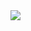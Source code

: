 <img src ="https://github.com/musauyumaz/CSharp/blob/main/Gen%C3%A7ay%20Y%C4%B1ld%C4%B1z/%C3%96zel%20Ders%20Format%C4%B1nda%20A%E2%80%99dan%20Z%E2%80%99ye%20Nesne%20Tabanl%C4%B1%20Programlama%20E%C4%9Fitimi/%2315%20-%20Positional%20Record%20Nedir/Ekran%20g%C3%B6r%C3%BCnt%C3%BCs%C3%BC%202022-08-29%20135030.png" width ="auto">
